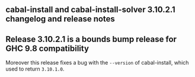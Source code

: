 cabal-install and cabal-install-solver 3.10.2.1 changelog and release notes
---

## Release 3.10.2.1 is a bounds bump release for GHC 9.8 compatibility

Moreover this release fixes a bug with the `--version` of cabal-install, which used to return `3.10.1.0`.
